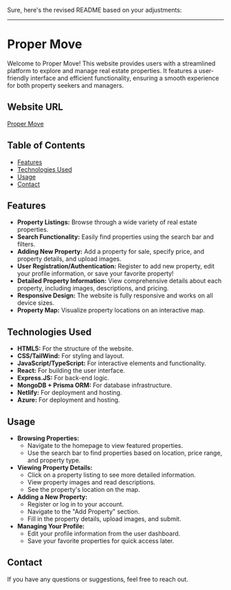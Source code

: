 Sure, here's the revised README based on your adjustments:

---

# Proper Move

Welcome to Proper Move! This website provides users with a streamlined platform to explore and manage real estate properties. It features a user-friendly interface and efficient functionality, ensuring a smooth experience for both property seekers and managers.

## Website URL

[Proper Move](https://proper-move.netlify.app/)

## Table of Contents

- [Features](#features)
- [Technologies Used](#technologies-used)
- [Usage](#usage)
- [Contact](#contact)

## Features

- **Property Listings:** Browse through a wide variety of real estate properties.
- **Search Functionality:** Easily find properties using the search bar and filters.
- **Adding New Property:** Add a property for sale, specify price, and property details, and upload images.
- **User Registration/Authentication:** Register to add new property, edit your profile information, or save your favorite property!
- **Detailed Property Information:** View comprehensive details about each property, including images, descriptions, and pricing.
- **Responsive Design:** The website is fully responsive and works on all device sizes.
- **Property Map:** Visualize property locations on an interactive map.

## Technologies Used

- **HTML5:** For the structure of the website.
- **CSS/TailWind:** For styling and layout.
- **JavaScript/TypeScript:** For interactive elements and functionality.
- **React:** For building the user interface.
- **Express.JS:** For back-end logic.
- **MongoDB + Prisma ORM:** For database infrastructure.
- **Netlify:** For deployment and hosting.
- **Azure:** For deployment and hosting.


## Usage

- **Browsing Properties:**
  - Navigate to the homepage to view featured properties.
  - Use the search bar to find properties based on location, price range, and property type.
- **Viewing Property Details:**
  - Click on a property listing to see more detailed information.
  - View property images and read descriptions.
  - See the property's location on the map.
- **Adding a New Property:**
  - Register or log in to your account.
  - Navigate to the "Add Property" section.
  - Fill in the property details, upload images, and submit.
- **Managing Your Profile:**
  - Edit your profile information from the user dashboard.
  - Save your favorite properties for quick access later.

## Contact

If you have any questions or suggestions, feel free to reach out.
